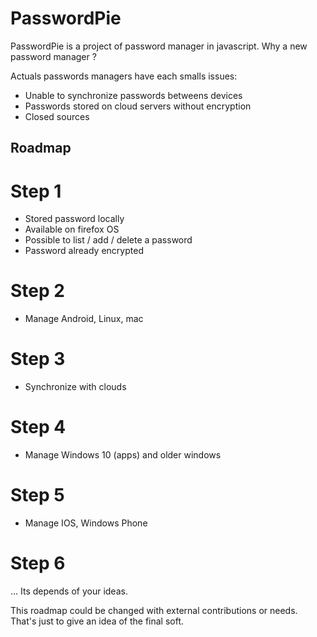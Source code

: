 # PasswordPie

PasswordPie is a project of password manager in javascript. Why a new password manager ?

Actuals passwords managers have each smalls issues:
* Unable to synchronize passwords betweens devices
* Passwords stored on cloud servers without encryption
* Closed sources

## Roadmap

# Step 1
* Stored password locally
* Available on firefox OS
* Possible to list / add / delete a password
* Password already encrypted

# Step 2
* Manage Android, Linux, mac

# Step 3
* Synchronize with clouds

# Step 4
* Manage Windows 10 (apps) and older windows

# Step 5
* Manage IOS, Windows Phone

# Step 6
... Its depends of your ideas.

This roadmap could be changed with external contributions or needs. That's just to give an idea of the final soft.
